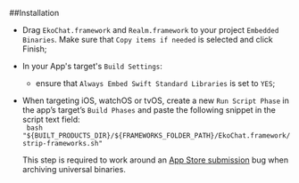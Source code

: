 ##Installation

* Drag ``EkoChat.framework`` and ``Realm.framework`` to your project ``Embedded Binaries``. Make sure that ``Copy items if needed`` is selected and click Finish;

* In your App's target's ``Build Settings``: 
  * ensure that ``Always Embed Swift Standard Libraries`` is set to ```YES```;
* When targeting iOS, watchOS or tvOS, create a new ``Run Script Phase`` in the app’s target’s ``Build Phases`` and paste the following snippet in the script text field: 	
``` bash "${BUILT_PRODUCTS_DIR}/${FRAMEWORKS_FOLDER_PATH}/EkoChat.framework/strip-frameworks.sh" ```

  This step is required to work around an [App Store submission](http://www.openradar.me/radar?id=6409498411401216) bug when archiving universal binaries.
